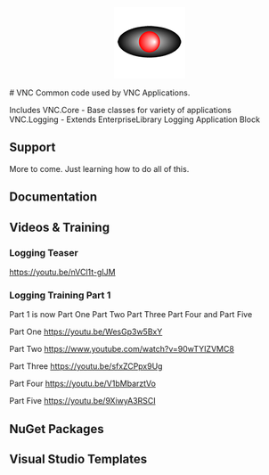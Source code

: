 <p align="center">
    <img src="Cylon EyeBall 128x128.png">
</p>
# VNC
Common code used by VNC Applications. 

Includes 
  VNC.Core - Base classes for variety of applications  
  VNC.Logging - Extends EnterpriseLibrary Logging Application Block
  
  
  ## Support
  More to come.  Just learning how to do all of this.
  
  ## Documentation
  
  ## Videos &amp; Training
  ### Logging Teaser
  https://youtu.be/nVCl1t-gIJM
  
  ### Logging Training Part 1
  Part 1 is now 
    Part One
    Part Two
    Part Three
    Part Four
    and Part Five

Part One
https://youtu.be/WesGp3w5BxY

Part Two
https://www.youtube.com/watch?v=90wTYIZVMC8

Part Three
https://youtu.be/sfxZCPpx9Ug

Part Four
https://youtu.be/V1bMbarztVo

Part Five
https://youtu.be/9XiwyA3RSCI

  
  ## NuGet Packages
  
  ## Visual Studio Templates
  
  
  
  
